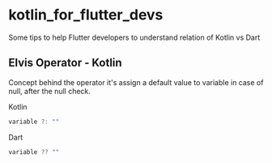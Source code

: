 # kotlin_for_flutter_devs
Some tips to help Flutter developers to understand relation of Kotlin vs Dart


## Elvis Operator - Kotlin
Concept behind the operator it's assign a default value to variable in case of null, after the null check.

Kotlin
```kotlin
variable ?: ""
```

Dart
```Dart
variable ?? ""
```

